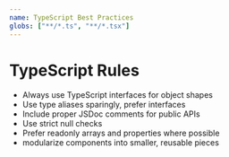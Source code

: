 ```yaml
---
name: TypeScript Best Practices
globs: ["**/*.ts", "**/*.tsx"]
---
```


# TypeScript Rules

- Always use TypeScript interfaces for object shapes
- Use type aliases sparingly, prefer interfaces
- Include proper JSDoc comments for public APIs
- Use strict null checks
- Prefer readonly arrays and properties where possible
- modularize components into smaller, reusable pieces